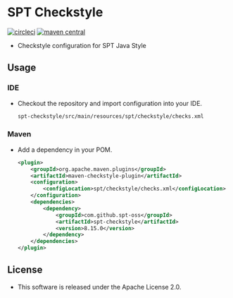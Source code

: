 # SPT Checkstyle

[![circleci](https://img.shields.io/badge/circleci-spt--checkstyle-brightgreen.svg)](https://circleci.com/gh/spt-oss/spt-checkstyle)
[![maven central](https://img.shields.io/badge/maven_central-spt--checkstyle-blue.svg)](https://mvnrepository.com/artifact/com.github.spt-oss/spt-checkstyle)

* Checkstyle configuration for SPT Java Style

## Usage

### IDE

* Checkout the repository and import configuration into your IDE.

	```bash
	spt-checkstyle/src/main/resources/spt/checkstyle/checks.xml
	```

### Maven

* Add a dependency in your POM.

	```xml
	<plugin>
		<groupId>org.apache.maven.plugins</groupId>
		<artifactId>maven-checkstyle-plugin</artifactId>
		<configuration>
			<configLocation>spt/checkstyle/checks.xml</configLocation>
		</configuration>
		<dependencies>
			<dependency>
				<groupId>com.github.spt-oss</groupId>
				<artifactId>spt-checkstyle</artifactId>
				<version>8.15.0</version>
			</dependency>
		</dependencies>
	</plugin>
	```

## License

* This software is released under the Apache License 2.0.
